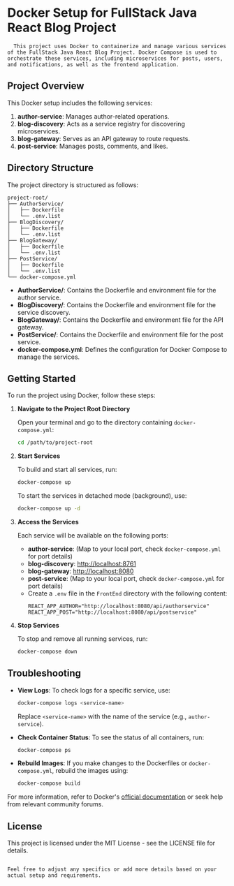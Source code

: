 # Docker Setup for FullStack Java React Blog Project

      This project uses Docker to containerize and manage various services of the FullStack Java React Blog Project. Docker Compose is used to orchestrate these services, including microservices for posts, users, and notifications, as well as the frontend application.

## Project Overview

This Docker setup includes the following services:

1. **author-service**: Manages author-related operations.
2. **blog-discovery**: Acts as a service registry for discovering microservices.
3. **blog-gateway**: Serves as an API gateway to route requests.
4. **post-service**: Manages posts, comments, and likes.

## Directory Structure

The project directory is structured as follows:

```
project-root/
├── AuthorService/
│   ├── Dockerfile
│   └── .env.list
├── BlogDiscovery/
│   ├── Dockerfile
│   └── .env.list
├── BlogGateway/
│   ├── Dockerfile
│   └── .env.list
├── PostService/
│   ├── Dockerfile
│   └── .env.list
└── docker-compose.yml
```

- **AuthorService/**: Contains the Dockerfile and environment file for the author service.
- **BlogDiscovery/**: Contains the Dockerfile and environment file for the service discovery.
- **BlogGateway/**: Contains the Dockerfile and environment file for the API gateway.
- **PostService/**: Contains the Dockerfile and environment file for the post service.
- **docker-compose.yml**: Defines the configuration for Docker Compose to manage the services.

## Getting Started

To run the project using Docker, follow these steps:

1. **Navigate to the Project Root Directory**

   Open your terminal and go to the directory containing `docker-compose.yml`:

   ```bash
   cd /path/to/project-root
   ```

2. **Start Services**

   To build and start all services, run:

   ```bash
   docker-compose up
   ```

   To start the services in detached mode (background), use:

   ```bash
   docker-compose up -d
   ```

3. **Access the Services**

   Each service will be available on the following ports:

   - **author-service**: (Map to your local port, check `docker-compose.yml` for port details)
   - **blog-discovery**: [http://localhost:8761](http://localhost:8761)
   - **blog-gateway**: [http://localhost:8080](http://localhost:8080)
   - **post-service**: (Map to your local port, check `docker-compose.yml` for port details)
   - Create a `.env` file in the `FrontEnd` directory with the following content:
      ```env
      REACT_APP_AUTHOR="http://localhost:8080/api/authorservice"
      REACT_APP_POST="http://localhost:8080/api/postservice"
      ```
4. **Stop Services**

   To stop and remove all running services, run:

   ```bash
   docker-compose down
   ```

## Troubleshooting

- **View Logs**: To check logs for a specific service, use:

  ```bash
  docker-compose logs <service-name>
  ```

  Replace `<service-name>` with the name of the service (e.g., `author-service`).

- **Check Container Status**: To see the status of all containers, run:

  ```bash
  docker-compose ps
  ```

- **Rebuild Images**: If you make changes to the Dockerfiles or `docker-compose.yml`, rebuild the images using:

  ```bash
  docker-compose build
  ```

For more information, refer to Docker's [official documentation](https://docs.docker.com/) or seek help from relevant community forums.

## License

This project is licensed under the MIT License - see the LICENSE file for details.
```

Feel free to adjust any specifics or add more details based on your actual setup and requirements.
